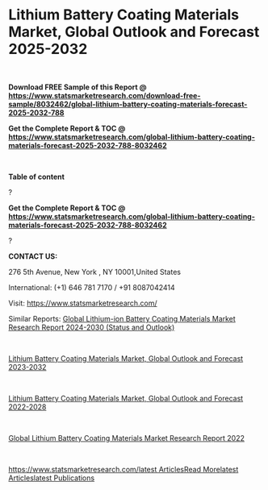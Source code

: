 <h1>Lithium Battery Coating Materials Market, Global Outlook and Forecast 2025-2032</h1><br/><p><strong>Download FREE Sample of this Report @ <a href="https://www.statsmarketresearch.com/download-free-sample/8032462/global-lithium-battery-coating-materials-forecast-2025-2032-788">https://www.statsmarketresearch.com/download-free-sample/8032462/global-lithium-battery-coating-materials-forecast-2025-2032-788</a></strong></p>
 
 
 
 <div><b>Get the Complete Report & TOC @ <a href="https://www.statsmarketresearch.com/global-lithium-battery-coating-materials-forecast-2025-2032-788-8032462">https://www.statsmarketresearch.com/global-lithium-battery-coating-materials-forecast-2025-2032-788-8032462</a></b></div>
 
 
 
 <p><br />
 
 <b>Table of content</b></p>
 
 
 
 <p>? </p>
 
 
 
 <div><b>Get the Complete Report & TOC @ <a href="https://www.statsmarketresearch.com/global-lithium-battery-coating-materials-forecast-2025-2032-788-8032462">https://www.statsmarketresearch.com/global-lithium-battery-coating-materials-forecast-2025-2032-788-8032462</a></b></div>
 
 
 
 <p>? </p>
 
 
 
 <p><b>CONTACT US:</b><br />
 
 276 5th Avenue, New York , NY 10001,United States<br />
 
 International: (+1) 646 781 7170 / +91 8087042414<br />
 
 Visit: <a href="https://www.statsmarketresearch.com/">https://www.statsmarketresearch.com/</a><br />
 
 Similar Reports: <a href="https://www.statsmarketresearch.com/global-lithium-battery-coating-materials-forecast-2025-2032-788-8032462">Global Lithium-ion Battery Coating Materials Market Research Report 2024-2030 (Status and Outlook)</a><br />
 
 <br />
 
 <a href="https://www.statsmarketresearch.com/global-lithium-battery-coating-materials-forecast-2025-2032-788-8032462">Lithium Battery Coating Materials Market, Global Outlook and Forecast 2023-2032</a><br />
 
 <br />
 
 <a href="https://www.statsmarketresearch.com/global-lithium-battery-coating-materials-forecast-2025-2032-788-8032462">Lithium Battery Coating Materials Market, Global Outlook and Forecast 2022-2028</a><br />
 
 <br />
 
 <a href="https://www.statsmarketresearch.com/global-lithium-battery-coating-materials-forecast-2025-2032-788-8032462">Global Lithium Battery Coating Materials Market Research Report 2022</a><br />
 
 <br />
 
 <a href="https://gyeongbokgung.com">https://www.statsmarketresearch.com/</a><a href="https://hallyeomaritime.com">latest Articles</a><a href="https://jingwansa.com">Read More</a><a href="https://nguoiviet.jp/">latest Articles</a><a href="https://www.intelmarketresearch.com/">latest Publications</a></p>